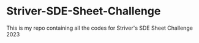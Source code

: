 # Striver-SDE-Sheet-Challenge
This is my repo containing all the codes for Striver's SDE Sheet Challenge 2023
